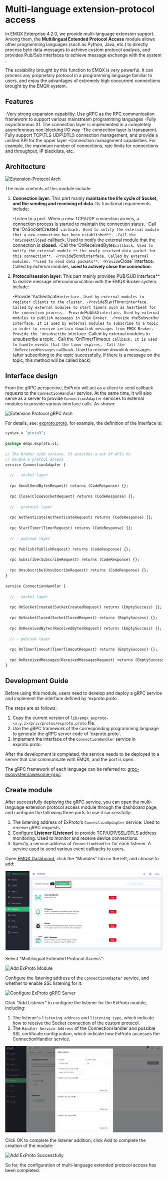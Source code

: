 # Multi-language extension-protocol access

In EMQX Enterprise 4.2.0, we provide multi-language extension support. Among them, the **Multilingual Extended Protocol Access** module allows other programming languages ​​(such as Python, Java, etc.) to directly process byte data messages to achieve custom protocol analysis, and provides Pub/Sub interfaces to achieve message exchange with the system .

The scalability brought by this function to EMQX is very powerful. It can process any proprietary protocol in a programming language familiar to users, and enjoy the advantages of extremely high concurrent connections brought by the EMQX system.

## Features

-Very strong expansion capability. Use gRPC as the RPC communication framework to support various mainstream programming languages
-Fully asynchronous IO. The connection layer is implemented in a completely asynchronous non-blocking I/O way
-The connection layer is transparent. Fully support TCP\TLS UDP\DTLS connection management, and provide a unified API for the upper layer
-Connection management capabilities. For example, the maximum number of connections, rate limits for connections and throughput, IP blacklists, etc.

## Architecture

![Extension-Protocol Arch](./assets/exproto-arch.jpg)

The main contents of this module include:

1. **Connection layer:** This part mainly **maintains the life cycle of Socket, and the sending and receiving of data**. Its functional requirements include:

    -Listen to a port. When a new TCP/UDP connection arrives, a connection process is started to maintain the connection status.
    -Call the ʻOnSocketCreated` callback. Used to notify the external module that a new connection has been established**.
    -Call the ʻOnScoektClosed` callback. Used to notify the external module that the connection is **closed**.
    -Call the ʻOnReceivedBytes` callback. Used to notify the external module ** the newly received data packet for this connection**.
    -Provide `Send` interface. Called by external modules, **used to send data packets**.
    -Provide `Close` interface. Called by external modules, **used to actively close the connection**.

2. **Protocol/session layer:** This part mainly provides PUB/SUB interface** to realize message intercommunication with the EMQX Broker system. include:

    -Provide ʻAuthenticate` interface. Used by external modules to register clients to the cluster.
    -Provide `StartTimer` interface. Called by external modules to start timers such as heartbeat for the connection process.
    -Provide `Publish` interface. Used by external modules to publish messages in EMQX Broker.
    -Provide the `Subscribe` interface. It is used by external modules to subscribe to a topic in order to receive certain downlink messages from EMQX Broker.
    -Provide the ʻUnsubscribe` interface. Called by external modules to unsubscribe a topic.
    -Call the ʻOnTimerTimeout` callback. It is used to handle events that the timer expires.
    -Call the ʻOnReceivedMessages` callback. Used to receive downlink messages (after subscribing to the topic successfully, if there is a message on the topic, this method will be called back)

## Interface design

From the gRPC perspective, ExProto will act as a client to send callback requests to the `ConnectionHandler` service. At the same time, it will also serve as a server to provide `ConnectionAdapter` services to external modules to provide various interface calls. As shown:

![Extension Protocol gRPC Arch](./assets/exproto-grpc-arch.jpg)


For details, see: [exproto.proto](https://github.com/emqx/emqx-exproto/blob/dev/e4.2.0/priv/protos/exproto.proto), for example, the definition of the interface is:

```protobuf
syntax = "proto3";

package emqx.exproto.v1;

// The Broker side serivce. It provides a set of APIs to
// handle a protcol access
service ConnectionAdapter {

  // - socket layer

  rpc Send(SendBytesRequest) returns (CodeResponse) {};

  rpc Close(CloseSocketRequest) returns (CodeResponse) {};

  // - protocol layer

  rpc Authenticate(AuthenticateRequest) returns (CodeResponse) {};

  rpc StartTimer(TimerRequest) returns (CodeResponse) {};

  // - pub/sub layer

  rpc Publish(PublishRequest) returns (CodeResponse) {};

  rpc Subscribe(SubscribeRequest) returns (CodeResponse) {};

  rpc Unsubscribe(UnsubscribeRequest) returns (CodeResponse) {};
}

service ConnectionHandler {

  // - socket layer

  rpc OnSocketCreated(SocketCreatedRequest) returns (EmptySuccess) {};

  rpc OnSocketClosed(SocketClosedRequest) returns (EmptySuccess) {};

  rpc OnReceivedBytes(ReceivedBytesRequest) returns (EmptySuccess) {};

  // - pub/sub layer

  rpc OnTimerTimeout(TimerTimeoutRequest) returns (EmptySuccess) {};

  rpc OnReceivedMessages(ReceivedMessagesRequest) returns (EmptySuccess) {};
}
```

## Development Guide

Before using this module, users need to develop and deploy a gRPC service and implement the interface defined by ʻexproto.proto`.

The steps are as follows:

1. Copy the current version of `lib/emqx_exproto-<x.y.z>/priv/protos/exproto.proto` file.
2. Use the gRPC framework of the corresponding programming language to generate the gRPC server code of ʻexproto.proto`.
3. Implement the interface of the `ConnectionHandler` service in exproto.proto.

After the development is completed, the service needs to be deployed to a server that can communicate with EMQX, and the port is open.

The gRPC framework of each language can be referred to: [grpc-ecosystem/awesome-grpc](https://github.com/grpc-ecosystem/awesome-grpc)


## Create module

After successfully deploying the gRPC service, you can open the multi-language extension protocol access module through the dashboard page, and configure the following three parts to use it successfully:

1. The listening address of ExProto's `ConnectionApdapter` service. Used to receive gRPC requests.
2. Configure **Listener (Listener)** to provide TCP/UDP/SSL/DTLS address monitoring. Used to monitor and receive device connections.
3. Specify a service address of `ConnectionHandler` for each listener. A service used to send various event callbacks to users.

Open [EMQX Dashboard](http://127.0.0.1:18083/#/modules), click the "Modules" tab on the left, and choose to add:

![Modules](./assets/modules.png)

Select "Multilingual Extended Protocol Access":

![Add ExProto Module](./assets/exproto-add.jpg)

Configure the listening address of the `ConnectionAdapter` service, and whether to enable SSL listening for it:

![Configure ExProto gRPC Server](./assets/exproto-conf-1.jpg)

Click "Add Listener" to configure the listener for the ExProto module, including:

1. The listener's `listening address` and `listening type`, which indicate how to receive the Socket connection of the custom protocol.
2. The `Handler Service Address` of the ConnectionHandler and possible SSL certificate configuration, which indicate how ExProto accesses the ConnectionHandler service.

![Configure ExProto Listener](./assets/exproto-conf-2.jpg)

Click OK to complete the listener addition; click Add to complete the creation of the module:

![Add ExProto Successfully](./assets/exproto-succ.jpg)

So far, the configuration of multi-language extended protocol access has been completed.
